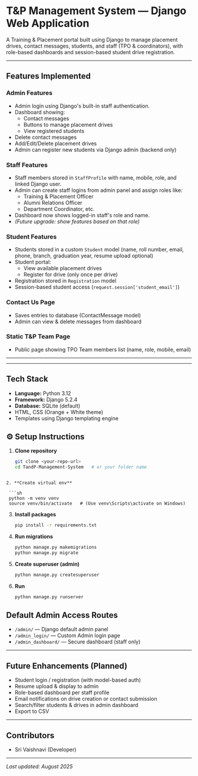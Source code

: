 # T&P Management System — Django Web Application

A Training & Placement portal built using Django to manage placement drives, contact messages, students, and staff (TPO & coordinators), with role-based dashboards and session-based student drive registration.

---

##  Features Implemented

### Admin Features
- Admin login using Django's built-in staff authentication.
- Dashboard showing:
  - Contact messages
  - Buttons to manage placement drives
  - View registered students
- Delete contact messages
- Add/Edit/Delete placement drives
- Admin can register new students via Django admin (backend only)

### Staff Features
- Staff members stored in `StaffProfile` with name, mobile, role, and linked Django user.
- Admin can create staff logins from admin panel and assign roles like:
  - Training & Placement Officer
  - Alumni Relations Officer
  - Department Coordinator, etc.
- Dashboard now shows logged-in staff's role and name.
- *(Future upgrade: show features based on that role)*

### Student Features
- Students stored in a custom `Student` model (name, roll number, email, phone, branch, graduation year, resume upload optional)
- Student portal:
  - View available placement drives
  - Register for drive (only once per drive)
- Registration stored in `Registration` model
- Session-based student access (`request.session['student_email']`)

### Contact Us Page
- Saves entries to database (ContactMessage model)
- Admin can view & delete messages from dashboard

### Static T&P Team Page
- Public page showing TPO Team members list (name, role, mobile, email)

---


---

##  Tech Stack

- **Language:** Python 3.12
- **Framework:** Django 5.2.4
- **Database:** SQLite (default)
- HTML, CSS (Orange + White theme)
- Templates using Django templating engine

## ⚙ Setup Instructions

1. **Clone repository**
   ```sh
   git clone <your-repo-url>
   cd TandP-Management-System   # or your folder name
  ```

2. **Create virtual env**

   ```sh
   python -m venv venv
   source venv/bin/activate   # (Use venv\Scripts\activate on Windows)
   ```

3. **Install packages**

   ```sh
   pip install -r requirements.txt
   ```

4. **Run migrations**

   ```sh
   python manage.py makemigrations
   python manage.py migrate
   ```

5. **Create superuser (admin)**

   ```sh
   python manage.py createsuperuser
   ```

6. **Run**

   ```sh
   python manage.py runserver
   ```



## Default Admin Access Routes

* `/admin/` — Django default admin panel
* `/admin_login/` — Custom Admin login page
* `/admin_dashboard/` — Secure dashboard (staff only)

---

##  Future Enhancements (Planned)

* Student login / registration (with model-based auth)
* Resume upload & display to admin
* Role-based dashboard per staff profile
* Email notifications on drive creation or contact submission
* Search/filter students & drives in admin dashboard
* Export to CSV

---

## Contributors

* Sri Vaishnavi (Developer)


---

*Last updated: August 2025*

